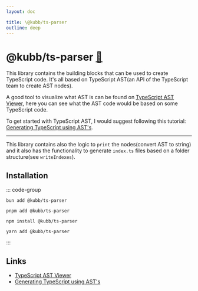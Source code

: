 ```yaml
---
layout: doc

title: \@kubb/ts-parser
outline: deep
---
```


# @kubb/ts-parser <a href="https://paka.dev/npm/@kubb/ts-parser@latest/api">🦙</a>

This library contains the building blocks that can be used to create TypeScript code. It's all based on TypeScript AST(an API of the TypeScript team to create AST nodes).

A good tool to visualize what AST is can be found on [TypeScript AST Viewer](https://ts-ast-viewer.com), here you can see what the AST code would be based on some TypeScript code.

To get started with TypeScript AST, I would suggest following this tutorial: [Generating TypeScript using AST's](https://nabeelvalley.co.za/docs/javascript/typescript-ast/).

<hr/>

This library contains also the logic to `print` the nodes(convert AST to string) and it also has the functionality to generate `index.ts` files based on a folder structure(see `writeIndexes`).

## Installation

::: code-group

```shell [bun <img src="/feature/bun.svg"/>]
bun add @kubb/ts-parser
```

```shell [pnpm <img src="/feature/pnpm.svg"/>]
pnpm add @kubb/ts-parser
```

```shell [npm <img src="/feature/npm.svg"/>]
npm install @kubb/ts-parser
```

```shell [yarn <img src="/feature/yarn.svg"/>]
yarn add @kubb/ts-parser
```

:::

## Links

- [TypeScript AST Viewer](https://ts-ast-viewer.com)
- [Generating TypeScript using AST's](https://nabeelvalley.co.za/docs/javascript/typescript-ast/)
